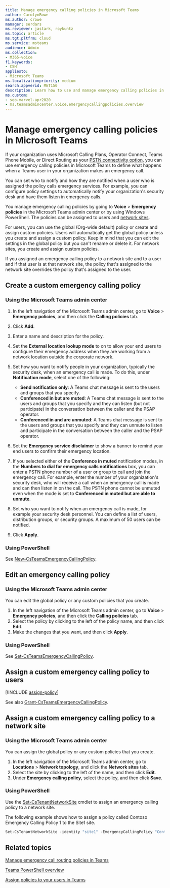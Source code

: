 ```yaml
---
title: Manage emergency calling policies in Microsoft Teams
author: CarolynRowe
ms.author: crowe
manager: serdars
ms.reviewer: jastark, roykuntz
ms.topic: article
ms.tgt.pltfrm: cloud
ms.service: msteams
audience: Admin
ms.collection: 
- M365-voice
f1.keywords:
- CSH
appliesto: 
- Microsoft Teams
ms.localizationpriority: medium
search.appverid: MET150
description: Learn how to use and manage emergency calling policies in Microsoft Teams to define what happens when a Teams user in your organization makes an emergency call. 
ms.custom: 
- seo-marvel-apr2020
- ms.teamsadmincenter.voice.emergencycallingpolicies.overview
---
```


# Manage emergency calling policies in Microsoft Teams

If your organization uses Microsoft Calling Plans, Operator Connect, Teams Phone Mobile, or Direct Routing as your [PSTN connectivity option](pstn-connectivity.md), you can use emergency calling policies in Microsoft Teams to define what happens when a Teams user in your organization makes an emergency call.

You can set who to notify and how they are notified when a user who is assigned the policy calls emergency services. For example, you can configure policy settings to automatically notify your organization's security desk and have them listen in emergency calls.  

You manage emergency calling policies by going to **Voice** > **Emergency policies** in the Microsoft Teams admin center or by using Windows PowerShell. The policies can be assigned to users and [network sites](cloud-voice-network-settings.md).

For users, you can use the global (Org-wide default) policy or create and assign custom policies. Users will automatically get the global policy unless you create and assign a custom policy. Keep in mind that you can edit the settings in the global policy but you can't rename or delete it. For network sites, you create and assign custom policies.

If you assigned an emergency calling policy to a network site and to a user and if that user is at that network site, the policy that's assigned to the network site overrides the policy that's assigned to the user.

## Create a custom emergency calling policy

### Using the Microsoft Teams admin center

1. In the left navigation of the Microsoft Teams admin center, go to **Voice** > **Emergency policies**, and then click the **Calling policies** tab.

2. Click **Add**.

3. Enter a name and description for the policy.

4. Set the **External location lookup mode** to on to allow your end users to configure their emergency address when they are working from a network location outside the corporate network.

5. Set how you want to notify people in your organization, typically the security desk, when an emergency call is made. To do this, under **Notification mode**, select one of the following:

    - **Send notification only**: A Teams chat message is sent to the users and groups that you specify.
    - **Conferenced in but are muted**: A Teams chat message is sent to the users and groups that you specify and they can listen (but not participate) in the conversation between the caller and the PSAP operator.
    - **Conferenced in and are unmuted**: A Teams chat message is sent to the users and groups that you specify and they can unmute to listen and participate in the conversation between the caller and the PSAP operator.

6.  Set the **Emergency service disclaimer** to show a banner to remind your end users to confirm their emergency location.

7.  If you selected either of the **Conference in muted** notification modes, in the **Numbers to dial for emergency calls notifications** box, you can enter a PSTN phone number of a user or group to call and join the emergency call. For example, enter the number of your organization's security desk, who will receive a call when an emergency call is made and can then listen in on the call. The PSTN phone cannot be unmuted even when the mode is set to **Conferenced in muted but are able to unmute**.

8. Set who you want to notify when an emergency call is made, for example your security desk personnel. You can define a list of users, distribution groups, or security groups. A maximum of 50 users can be notified.

9. Click **Apply**.

### Using PowerShell

See [New-CsTeamsEmergencyCallingPolicy](/powershell/module/skype/new-csteamsemergencycallingpolicy).

## Edit an emergency calling policy

### Using the Microsoft Teams admin center

You can edit the global policy or any custom policies that you create.

1. In the left navigation of the Microsoft Teams admin center, go to **Voice** > **Emergency policies**, and then click the **Calling policies** tab.
2. Select the policy by clicking to the left of the policy name, and then click **Edit**.
3. Make the changes that you want, and then click **Apply**.

### Using PowerShell

See [Set-CsTeamsEmergencyCallingPolicy](/powershell/module/skype/set-csteamsemergencycallingpolicy).

## Assign a custom emergency calling policy to users

[!INCLUDE [assign-policy](includes/assign-policy.md)]

See also [Grant-CsTeamsEmergencyCallingPolicy](/powershell/module/skype/grant-csteamsemergencycallingpolicy).

## Assign a custom emergency calling policy to a network site

### Using the Microsoft Teams admin center

You can assign the global policy or any custom policies that you create.

1. In the left navigation of the Microsoft Teams admin center, go to **Locations** > **Network topology**, and click the **Network sites** tab.
2. Select the site by clicking to the left of the name, and then click **Edit**.
3. Under **Emergency calling policy**, select the policy, and then click **Save**.

### Using PowerShell
Use the [Set-CsTenantNetworkSite](/powershell/module/skype/set-cstenantnetworksite) cmdlet to assign an emergency calling policy to a network site.

The following example shows how to assign a policy called Contoso Emergency Calling Policy 1 to the Site1 site.

```powershell
Set-CsTenantNetworkSite -identity "site1" -EmergencyCallingPolicy "Contoso Emergency Calling Policy 1"
```

## Related topics

[Manage emergency call routing policies in Teams](manage-emergency-call-routing-policies.md)

[Teams PowerShell overview](teams-powershell-overview.md)

[Assign policies to your users in Teams](policy-assignment-overview.md)
